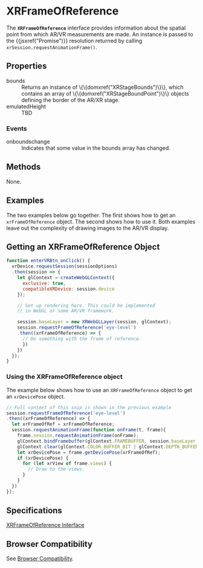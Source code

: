 # XRFrameOfReference

The **`XRFrameOfReference`** interface provides information about the spatial point from which AR/VR measurements are made. An instance is passed to the \{\{jsxref("Promise")\}\} resolution returned by calling `xrSession.requestAnimationFrame()`.

## Properties

<dl>
  <dt>bounds</dt>
  <dd>Returns an instance of \{\{domxref("XRStageBounds")\}\}, which contains an array of \{\{domxref("XRStageBoundPoint")\}\} objects defining the border of the AR/XR stage.</dd>
  <dt>emulatedHeight</dt>
  <dd>TBD</dd>
</dl>

### Events

<dl>
  <dt>onboundschange</dt>
  <dd>Indicates that some value in the bounds array has changed.</dd>
</dl>

## Methods

None.

## Examples

The two examples below go together. The first shows how to get an `xrFrameOfReference` object. The second shows how to use it. Both examples leave out the complexity of drawing images to the AR/VR display.

## Getting an XRFrameOfReference Object

```javascript
function enterVRBtn_onClick() {
  vrDevice.requestSession(sessionOptions)
  .then(session => {
    let glContext = createWebGLContext({
      exclusive: true,
      compatibleXRDevice: session.device
    });

    // Set up rendering here. This could be implemented
    // in WebGL or some AR/VR framework.

    session.baseLayer = new XRWebGLLayer(session, glContext);
    session.requestFrameOfReference('eye-level')
    .then((xrFrameOfReference) => {
      // Do something with the frame of reference.
      })
    })
  });
}
```

### Using the XRFrameOfReference object

The example below shows how to use an `XRFrameOfReference` object to get an `xrDevicePose` object.

```javascript
// Full context of this snip is shown in the previous example
session.requestFrameOfReference('eye-level')
.then((xrFrameOfReference) => {
  let xrFrameOfRef = xrFrameOfReference;
  session.requestAnimationFrame(function onFrame(t, frame){
    frame.session.requestAnimationFrame(onFrame);
    glContext.bindFramebuffer(glContext.FRAMEBUFFER, session.baseLayer.framebuffer);
    glContext.clear(glContext.COLOR_BUFFER_BIT | glContext.DEPTH_BUFFER_BIT);
    let xrDevicePose = frame.getDevicePose(xrFrameOfRef);
    if (xrDevicePose) {
      for (let xrView of frame.views) {
        // Draw to the views.
      }
    }
  })
});
```

## Specifications

[XRFrameOfReference Interface](https://immersive-web.github.io/webxr/spec/latest/#xrframeofreference-interface)

## Browser Compatibility

See [Browser Compatibility](compatibility).
